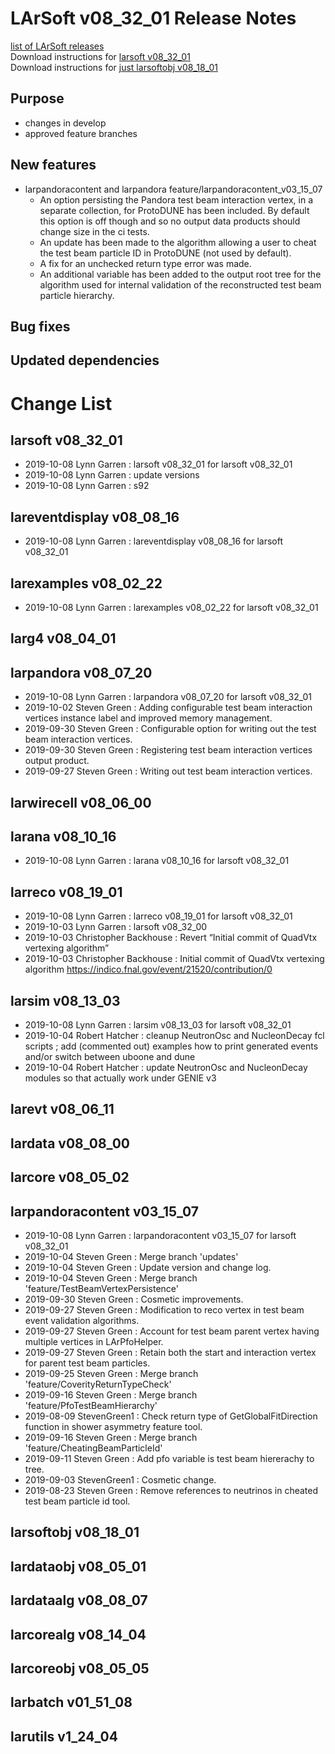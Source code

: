 # LArSoft v08_32_01 Release Notes



[list of LArSoft releases](LArSoft_release_list)  
Download instructions for [larsoft v08_32_01](https://scisoft.fnal.gov/scisoft/bundles/larsoft/v08_32_01/larsoft-v08_32_01.html)  
Download instructions for [just larsoftobj v08_18_01](https://scisoft.fnal.gov/scisoft/bundles/larsoftobj/v08_18_01/larsoftobj-v08_18_01.html)

## Purpose

-   changes in develop
-   approved feature branches

## New features

-   larpandoracontent and larpandora feature/larpandoracontent_v03_15_07
    -   An option persisting the Pandora test beam interaction vertex, in a separate collection, for ProtoDUNE has been included. By default this option is off though and so no output data products should change size in the ci tests.
    -   An update has been made to the algorithm allowing a user to cheat the test beam particle ID in ProtoDUNE (not used by default).
    -   A fix for an unchecked return type error was made.
    -   An additional variable has been added to the output root tree for the algorithm used for internal validation of the reconstructed test beam particle hierarchy.

## Bug fixes

## Updated dependencies

# Change List

## larsoft v08_32_01

-   2019-10-08 Lynn Garren : larsoft v08_32_01 for larsoft v08_32_01
-   2019-10-08 Lynn Garren : update versions
-   2019-10-08 Lynn Garren : s92

## lareventdisplay v08_08_16

-   2019-10-08 Lynn Garren : lareventdisplay v08_08_16 for larsoft v08_32_01

## larexamples v08_02_22

-   2019-10-08 Lynn Garren : larexamples v08_02_22 for larsoft v08_32_01

## larg4 v08_04_01

## larpandora v08_07_20

-   2019-10-08 Lynn Garren : larpandora v08_07_20 for larsoft v08_32_01
-   2019-10-02 Steven Green : Adding configurable test beam interaction vertices instance label and improved memory management.
-   2019-09-30 Steven Green : Configurable option for writing out the test beam interaction vertices.
-   2019-09-30 Steven Green : Registering test beam interaction vertices output product.
-   2019-09-27 Steven Green : Writing out test beam interaction vertices.

## larwirecell v08_06_00

## larana v08_10_16

-   2019-10-08 Lynn Garren : larana v08_10_16 for larsoft v08_32_01

## larreco v08_19_01

-   2019-10-08 Lynn Garren : larreco v08_19_01 for larsoft v08_32_01
-   2019-10-03 Lynn Garren : larsoft v08_32_00
-   2019-10-03 Christopher Backhouse : Revert “Initial commit of QuadVtx vertexing algorithm”
-   2019-10-03 Christopher Backhouse : Initial commit of QuadVtx vertexing algorithm https://indico.fnal.gov/event/21520/contribution/0

## larsim v08_13_03

-   2019-10-08 Lynn Garren : larsim v08_13_03 for larsoft v08_32_01
-   2019-10-04 Robert Hatcher : cleanup NeutronOsc and NucleonDecay fcl scripts ; add (commented out) examples how to print generated events and/or switch between uboone and dune
-   2019-10-04 Robert Hatcher : update NeutronOsc and NucleonDecay modules so that actually work under GENIE v3

## larevt v08_06_11

## lardata v08_08_00

## larcore v08_05_02

## larpandoracontent v03_15_07

-   2019-10-08 Lynn Garren : larpandoracontent v03_15_07 for larsoft v08_32_01
-   2019-10-04 Steven Green : Merge branch 'updates'
-   2019-10-04 Steven Green : Update version and change log.
-   2019-10-04 Steven Green : Merge branch 'feature/TestBeamVertexPersistence'
-   2019-09-30 Steven Green : Cosmetic improvements.
-   2019-09-27 Steven Green : Modification to reco vertex in test beam event validation algorithms.
-   2019-09-27 Steven Green : Account for test beam parent vertex having multiple vertices in LArPfoHelper.
-   2019-09-27 Steven Green : Retain both the start and interaction vertex for parent test beam particles.
-   2019-09-25 Steven Green : Merge branch 'feature/CoverityReturnTypeCheck'
-   2019-09-16 Steven Green : Merge branch 'feature/PfoTestBeamHierarchy'
-   2019-08-09 StevenGreen1 : Check return type of GetGlobalFitDirection function in shower asymmetry feature tool.
-   2019-09-16 Steven Green : Merge branch 'feature/CheatingBeamParticleId'
-   2019-09-11 Steven Green : Add pfo variable is test beam hiererachy to tree.
-   2019-09-03 StevenGreen1 : Cosmetic change.
-   2019-08-23 Steven Green : Remove references to neutrinos in cheated test beam particle id tool.

## larsoftobj v08_18_01

## lardataobj v08_05_01

## lardataalg v08_08_07

## larcorealg v08_14_04

## larcoreobj v08_05_05

## larbatch v01_51_08

## larutils v1_24_04
